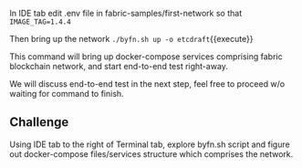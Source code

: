 In IDE tab edit .env file in fabric-samples/first-network so that
`IMAGE_TAG=1.4.4`

Then bring up the network
`./byfn.sh up -o etcdraft`{{execute}}

This command will bring up docker-compose services comprising fabric blockchain network, and start end-to-end test right-away.

We will discuss end-to-end test in the next step, feel free to proceed w/o waiting for command to finish.

## Challenge

Using IDE tab to the right of Terminal tab, explore byfn.sh script and figure out docker-compose files/services structure which comprises the network.